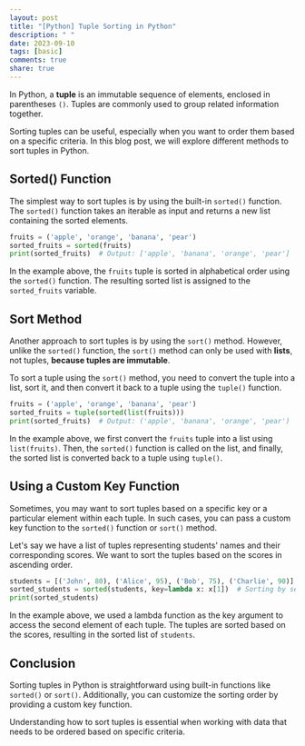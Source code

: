 ```yaml
---
layout: post
title: "[Python] Tuple Sorting in Python"
description: " "
date: 2023-09-10
tags: [basic]
comments: true
share: true
---
```


In Python, a **tuple** is an immutable sequence of elements, enclosed in parentheses `()`. Tuples are commonly used to group related information together.

Sorting tuples can be useful, especially when you want to order them based on a specific criteria. In this blog post, we will explore different methods to sort tuples in Python.

## Sorted() Function

The simplest way to sort tuples is by using the built-in `sorted()` function. The `sorted()` function takes an iterable as input and returns a new list containing the sorted elements.

```python
fruits = ('apple', 'orange', 'banana', 'pear')
sorted_fruits = sorted(fruits)
print(sorted_fruits)  # Output: ['apple', 'banana', 'orange', 'pear']
```

In the example above, the `fruits` tuple is sorted in alphabetical order using the `sorted()` function. The resulting sorted list is assigned to the `sorted_fruits` variable.

## Sort Method

Another approach to sort tuples is by using the `sort()` method. However, unlike the `sorted()` function, the `sort()` method can only be used with **lists**, not tuples, **because tuples are immutable**.

To sort a tuple using the `sort()` method, you need to convert the tuple into a list, sort it, and then convert it back to a tuple using the `tuple()` function.

```python
fruits = ('apple', 'orange', 'banana', 'pear')
sorted_fruits = tuple(sorted(list(fruits)))
print(sorted_fruits)  # Output: ('apple', 'banana', 'orange', 'pear')
```

In the example above, we first convert the `fruits` tuple into a list using `list(fruits)`. Then, the `sorted()` function is called on the list, and finally, the sorted list is converted back to a tuple using `tuple()`.

## Using a Custom Key Function

Sometimes, you may want to sort tuples based on a specific key or a particular element within each tuple. In such cases, you can pass a custom key function to the `sorted()` function or `sort()` method.

Let's say we have a list of tuples representing students' names and their corresponding scores. We want to sort the tuples based on the scores in ascending order.

```python
students = [('John', 80), ('Alice', 95), ('Bob', 75), ('Charlie', 90)]
sorted_students = sorted(students, key=lambda x: x[1])  # Sorting by second element of each tuple
print(sorted_students)
```

In the example above, we used a lambda function as the key argument to access the second element of each tuple. The tuples are sorted based on the scores, resulting in the sorted list of `students`.

## Conclusion

Sorting tuples in Python is straightforward using built-in functions like `sorted()` or `sort()`. Additionally, you can customize the sorting order by providing a custom key function.

Understanding how to sort tuples is essential when working with data that needs to be ordered based on specific criteria.